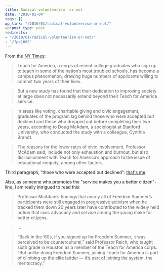 ```yaml
---
title: Radical volunteerism, or not
date: '2010-01-04'
tags: []
wp_link: "/2010/01/radical-volunteerism-or-not/"
wp:post_type: post
redirects:
- "/2010/01/radical-volunteerism-or-not/"
- "/?p=1665"
---
```


From the [NY Times](http://www.nytimes.com/2010/01/04/education/04teach.html):

> Teach for America, a corps of recent college graduates who sign up to teach in some of the nation’s most troubled schools, has become a campus phenomenon, drawing huge numbers of applicants willing to commit two years of their lives.

>

> But a new study has found that their dedication to improving society at large does not necessarily extend beyond their Teach for America service.

>

> In areas like voting, charitable giving and civic engagement, graduates of the program lag behind those who were accepted but declined and those who dropped out before completing their two years, according to Doug McAdam, a sociologist at Stanford University, who conducted the study with a colleague, Cynthia Brandt.

>

> The reasons for the lower rates of civic involvement, Professor McAdam said, include not only exhaustion and burnout, but also disillusionment with Teach for America’s approach to the issue of educational inequity, among other factors.

Third paragraph, "those who were accepted but declined": [that's me](http://www.island94.org/2009/10/millenial-nonprofity-exposition/).

Also, as someone who promotes the "service makes you a better citizen"-line, I am really intrigued to read this:

> Professor McAdam’s findings that nearly all of Freedom Summer’s participants were still engaged in progressive activism when he tracked them down 20 years later have contributed to the widely held notion that civic advocacy and service among the young make for better citizens.

>

> ...

>

> “Back in the ’60s, if you signed up for Freedom Summer, it was perceived to be countercultural,” said Professor Reich, who taught sixth grade in Houston as a member of the Teach for America corps. “But unlike doing Freedom Summer, joining Teach for America is part of climbing up the elite ladder — it’s part of joining the system, the meritocracy.”

